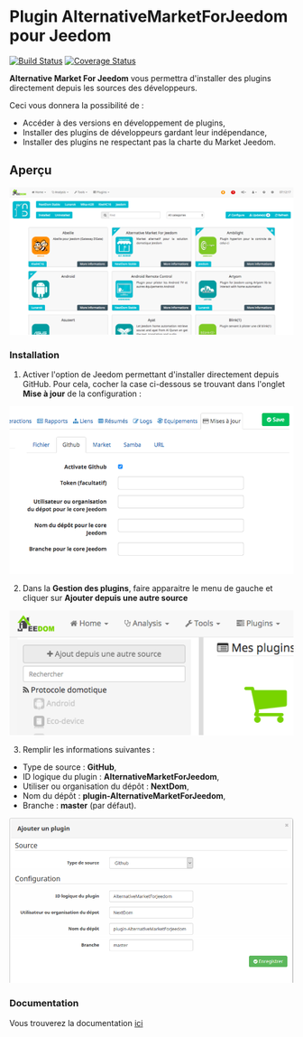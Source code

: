 # Plugin AlternativeMarketForJeedom pour Jeedom

[![Build Status](https://travis-ci.org/NextDom/plugin-AlternativeMarketForJeedom.svg?branch=master)](https://travis-ci.org/NextDom/plugin-AlternativeMarketForJeedom) [![Coverage Status](https://coveralls.io/repos/github/NextDom/plugin-AlternativeMarketForJeedom/badge.svg?branch=master)](https://coveralls.io/github/NextDom/plugin-AlternativeMarketForJeedom?branch=master)

__Alternative Market For Jeedom__ vous permettra d'installer des plugins directement depuis les sources des développeurs.

Ceci vous donnera la possibilité de : 
* Accéder à des versions en développement de plugins,
* Installer des plugins de développeurs gardant leur indépendance,
* Installer des plugins ne respectant pas la charte du Market Jeedom.

## Aperçu

![screenshot1](docs/images/screenshot1.png)

### Installation

1. Activer l'option de Jeedom permettant d'installer directement depuis GitHub. Pour cela, cocher la case ci-dessous se trouvant dans l'onglet __Mise à jour__ de la configuration : 

![How to install 1](docs/images/HowToInstall1.png)

2. Dans la __Gestion des plugins__, faire apparaitre le menu de gauche et cliquer sur __Ajouter depuis une autre source__

![How to install 2](docs/images/HowToInstall2.png)

3. Remplir les informations suivantes : 
* Type de source : __GitHub__,
* ID logique du plugin : __AlternativeMarketForJeedom__,
* Utiliser ou organisation du dépôt : __NextDom__,
* Nom du dépôt : __plugin-AlternativeMarketForJeedom__,
* Branche : __master__ (par défaut).

![How to install 3](docs/images/HowToInstall3.png)

### Documentation

Vous trouverez la documentation [ici](https://github.com/cyrilphoenix71/jeedom_Opening/blob/stable/doc/fr_FR/index.asciidoc)

